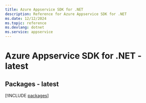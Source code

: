 ```yaml
---
title: Azure Appservice SDK for .NET
description: Reference for Azure Appservice SDK for .NET
ms.date: 12/12/2024
ms.topic: reference
ms.devlang: dotnet
ms.service: appservice
---
```

# Azure Appservice SDK for .NET - latest
## Packages - latest
[!INCLUDE [packages](appservice-index.md)]
